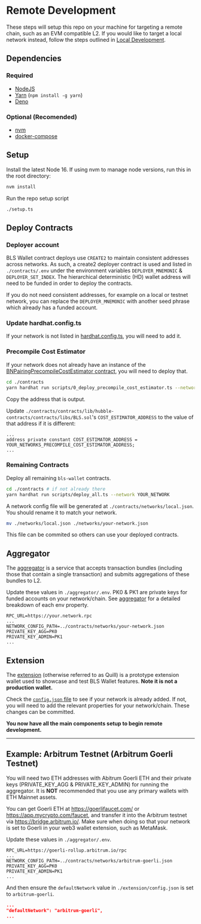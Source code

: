 # Remote Development

These steps will setup this repo on your machine for targeting a remote chain, such as an EVM compatible L2. If you would like to target a local network instead, follow the steps outlined in [Local Development](./local_development.md).

## Dependencies

### Required

-   [NodeJS](https://nodejs.org)
-   [Yarn](https://yarnpkg.com/getting-started/install) (`npm install -g yarn`)
-   [Deno](https://deno.land/#installation)

### Optional (Recomended)

-   [nvm](https://github.com/nvm-sh/nvm#installing-and-updating)
-   [docker-compose](https://docs.docker.com/compose/install/)

## Setup

Install the latest Node 16. If using nvm to manage node versions, run this in the root directory:

```sh
nvm install
```

Run the repo setup script

```sh
./setup.ts
```

## Deploy Contracts

### Deployer account

BLS Wallet contract deploys use `CREATE2` to maintain consistent addresses across networks. As such, a create2 deployer contract is used and listed in `./contracts/.env` under the environment variables `DEPLOYER_MNEMONIC` & `DEPLOYER_SET_INDEX`. The hierarchical deterministic (HD) wallet address will need to be funded in order to deploy the contracts.

If you do not need consistent addresses, for example on a local or testnet network, you can replace the `DEPLOYER_MNEMONIC` with another seed phrase which already has a funded account.

### Update hardhat.config.ts

If your network is not listed in [hardhat.config.ts](../contracts/hardhat.config.ts), you will need to add it.

### Precompile Cost Estimator

If your network does not already have an instance of the [BNPairingPrecompileCostEstimator contract](../contracts/contracts/lib/hubble-contracts/contracts/libs/BNPairingPrecompileCostEstimator.sol), you will need to deploy that.

```sh
cd ./contracts
yarn hardhat run scripts/0_deploy_precompile_cost_estimator.ts --network YOUR_NETWORK
```

Copy the address that is output.

Update `./contracts/contracts/lib/hubble-contracts/contracts/libs/BLS.sol`'s `COST_ESTIMATOR_ADDRESS` to the value of that address if it is different:

```solidity
...
address private constant COST_ESTIMATOR_ADDRESS = YOUR_NETWORKS_PRECOMPILE_COST_ESTIMATOR_ADDRESS;
...
```

### Remaining Contracts

Deploy all remaining `bls-wallet` contracts.

```sh
cd ./contracts # if not already there
yarn hardhat run scripts/deploy_all.ts --network YOUR_NETWORK
```

A network config file will be generated at `./contracts/networks/local.json`. You should rename it to match your network.

```sh
mv ./networks/local.json ./networks/your-network.json
```

This file can be commited so others can use your deployed contracts.

## Aggregator

The [aggregator](../aggregator/) is a service that accepts transaction bundles (including those that contain a single transaction) and submits aggregations of these bundles to L2.

Update these values in `./aggregator/.env`.
PK0 & PK1 are private keys for funded accounts on your network/chain. See [aggregator](../aggregator/README.md) for a detailed breakdown of each env property.

```
RPC_URL=https://your.network.rpc
...
NETWORK_CONFIG_PATH=../contracts/networks/your-network.json
PRIVATE_KEY_AGG=PK0
PRIVATE_KEY_ADMIN=PK1
...
```

## Extension

The [extension](../extension/) (otherwise referred to as Quill) is a prototype extension wallet used to showcase and test BLS Wallet features. **Note it is not a production wallet.**

Check the [`config.json` file](../extension//config.json) to see if your network is already added. If not, you will need to add the relevant properties for your network/chain. These changes can be committed.

**You now have all the main components setup to begin remote development.**

---

## Example: Arbitrum Testnet (Arbitrum Goerli Testnet)

You will need two ETH addresses with Abitrum Goerli ETH and their private keys (PRIVATE_KEY_AGG & PRIVATE_KEY_ADMIN) for running the aggregator. It is **NOT** recommended that you use any primary wallets with ETH Mainnet assets.

You can get Goerli ETH at https://goerlifaucet.com/ or https://app.mycrypto.com/faucet, and transfer it into the Arbitrum testnet via https://bridge.arbitrum.io/. Make sure when doing so that your network is set to Goerli in your web3 wallet extension, such as MetaMask.

Update these values in `./aggregator/.env`.

```
RPC_URL=https://goerli-rollup.arbitrum.io/rpc
...
NETWORK_CONFIG_PATH=../contracts/networks/arbitrum-goerli.json
PRIVATE_KEY_AGG=PK0
PRIVATE_KEY_ADMIN=PK1
...
```

And then ensure the `defaultNetwork` value in `./extension/config.json` is set to `arbitrum-goerli`.

```json
...
"defaultNetwork": "arbitrum-goerli",
...
```
